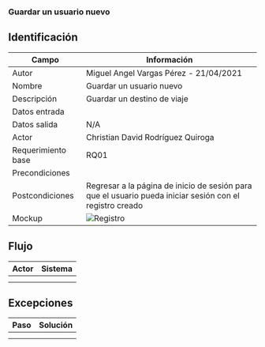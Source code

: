 ### Guardar un usuario nuevo 
## Identificación 

| Campo | Información |
|-------|-------|
| Autor | Miguel Angel Vargas Pérez - 21/04/2021 |
| Nombre | Guardar un usuario nuevo |
| Descripción | Guardar un destino de viaje |
| Datos entrada | |
| Datos salida | N/A |
| Actor | Christian David Rodríguez Quiroga |
| Requerimiento base | RQ01 |
| Precondiciones | |
| Postcondiciones | Regresar a la página de inicio de sesión para que el usuario pueda iniciar sesión con el registro creado |
| Mockup | ![Registro](https://user-images.githubusercontent.com/79241017/115654977-e1921080-a2f7-11eb-97a2-4b55e7e072fa.png) |

## Flujo
| Actor | Sistema |
|-------|-------|
| | |
| | |

## Excepciones
| Paso | Solución |
|-------|-------|
| | |
| | |
